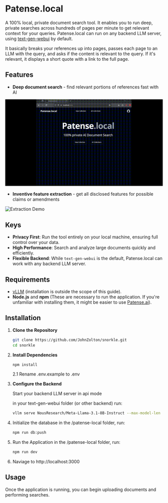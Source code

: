 # Patense.local

A 100% local, private document search tool. It enables you to run deep, private searches across hundreds of pages per minute to get relevant context for your queries. Patense.local can run on any backend LLM server, using [text-gen-webui](https://github.com/oobabooga/text-generation-webui) by default.

It basically breaks your references up into pages, passes each page to an LLM with the query, and asks if the content is relevant to the query. If it's relevant, it displays a short quote with a link to the full page.

## Features
- **Deep document search** - find relevant portions of references fast with AI

![Deep Search Demo](./search.gif)

- **Inventive feature extraction** - get all disclosed features for possible claims or amendments


![Extraction Demo](./extract.gif)


## Keys

- **Privacy First**: Run the tool entirely on your local machine, ensuring full control over your data.
- **High Performance**: Search and analyze large documents quickly and efficiently.
- **Flexible Backend**: While `text-gen-webui` is the default, Patense.local can work with any backend LLM server.

## Requirements

- [vLLM](https://docs.vllm.ai/en/latest/index.html) (installation is outside the scope of this guide).
- **Node.js** and **npm** (These are necessary to run the application. If you're unfamiliar with installing them, it might be easier to use [Patense.ai](https://patense.ai)).

## Installation

1. **Clone the Repository**

   ```bash
   git clone https://github.com/JohnZolton/snorkle.git
   cd snorkle

2. **Install Dependencies**
   ```bash
   npm install
   ```

   2.1 Rename .env.example to .env


3. **Configure the Backend**
   
    Start your backend LLM server in api mode

   in your text-gen-webui folder (or other backend) run:
   ```bash
   vllm serve NousResearch/Meta-Llama-3.1-8B-Instruct --max-model-len 8000 --tensor-parallel-size 2 #Set to number of GPUs you're using


4. Initialize the database
   in the /patense-local folder, run:
   ```bash
   npm run db:push
5. Run the Application
   in the /patense-local folder, run:
   ```bash
   npm run dev
6. Naviage to http://localhost:3000

## Usage

Once the application is running, you can begin uploading documents and performing searches.
